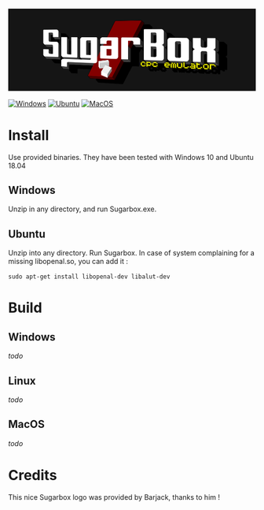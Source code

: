 
![Sugarbox V2](https://raw.githubusercontent.com/Tom1975/SugarboxV2/master/SplashScreen.bmp) 

[![Windows](https://github.com/Tom1975/SugarboxV2/actions/workflows/cmake.yml/badge.svg)](https://github.com/Tom1975/SugarboxV2/actions/workflows/cmake.yml)
[![Ubuntu](https://github.com/Tom1975/SugarboxV2/actions/workflows/ubuntu.yml/badge.svg)](https://github.com/Tom1975/SugarboxV2/actions/workflows/ubuntu.yml)
[![MacOS](https://github.com/Tom1975/SugarboxV2/actions/workflows/macos.yml/badge.svg)](https://github.com/Tom1975/SugarboxV2/actions/workflows/macos.yml)

# Install

Use provided binaries. They have been tested with Windows 10 and Ubuntu 18.04

## Windows

Unzip in any directory, and run Sugarbox.exe.

## Ubuntu

Unzip into any directory. Run Sugarbox.
In case of system complaining for a missing libopenal.so, you can add it : 

```
sudo apt-get install libopenal-dev libalut-dev
```

# Build

## Windows 
_todo_

## Linux
_todo_

## MacOS

_todo_


# Credits

This nice Sugarbox logo was provided by Barjack, thanks to him !
